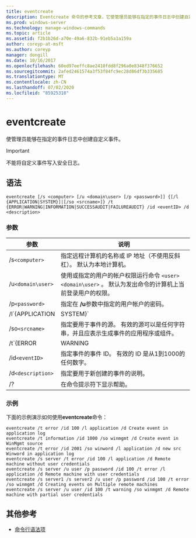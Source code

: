 ```yaml
---
title: eventcreate
description: Eventcreate 命令的参考文章，它使管理员能够在指定的事件日志中创建自定义事件。
ms.prod: windows-server
ms.technology: manage-windows-commands
ms.topic: article
ms.assetid: f2b1b26d-a70e-49a6-832b-91eb5a1a159a
author: coreyp-at-msft
ms.author: coreyp
manager: dongill
ms.date: 10/16/2017
ms.openlocfilehash: 60ed97eeffc8ae2410fdd8f296a0e8348f376652
ms.sourcegitcommit: 2afed2461574a3f53f84fc9ec28d86df3b335685
ms.translationtype: MT
ms.contentlocale: zh-CN
ms.lasthandoff: 07/02/2020
ms.locfileid: "85925318"
---
```

# <a name="eventcreate"></a>eventcreate

使管理员能够在指定的事件日志中创建自定义事件。

> [!IMPORTANT]
> 不能将自定义事件写入安全日志。

## <a name="syntax"></a>语法

```
eventcreate [/s <computer> [/u <domain\user> [/p <password>]] {[/l {APPLICATION|SYSTEM}]|[/so <srcname>]} /t {ERROR|WARNING|INFORMATION|SUCCESSAUDIT|FAILUREAUDIT} /id <eventID> /d <description>
```

### <a name="parameters"></a>参数

| 参数 | 说明 |
| --------- |------------ |
| /s`<computer>` | 指定远程计算机的名称或 IP 地址（不使用反斜杠）。 默认为本地计算机。 |
| /u`<domain\user>` | 使用或指定的用户的帐户权限运行命令 `<user>` `<domain\user>` 。 默认为发出命令的计算机上当前登录用户的权限。 |
| /p`<password>` | 指定在 **/u**参数中指定的用户帐户的密码。 |
| /l`{APPLICATION | SYSTEM}` | 指定将在其中创建事件的事件日志的名称。 有效的日志名称为 "**应用程序**" 或 "**系统**"。 |
| /so`<srcname>` | 指定要用于事件的源。 有效的源可以是任何字符串，并且应表示生成事件的应用程序或组件。 |
| /t`{ERROR | WARNING | INFORMATION | SUCCESSAUDIT | FAILUREAUDIT}` | 指定要创建的事件类型。 有效的类型为**ERROR**、 **WARNING**、 **INFORMATION**、 **SUCCESSAUDIT**和**FAILUREAUDIT**。 |
| /id`<eventID>` | 指定事件的事件 ID。 有效的 ID 是从1到1000的任何数字。 |
| /d`<description>` | 指定要用于新创建的事件的说明。 |
| /? | 在命令提示符下显示帮助。 |

### <a name="examples"></a>示例

下面的示例演示如何使用**eventcreate**命令：

```
eventcreate /t error /id 100 /l application /d Create event in application log
eventcreate /t information /id 1000 /so winmgmt /d Create event in WinMgmt source
eventcreate /t error /id 2001 /so winword /l application /d new src Winword in application log
eventcreate /s server /t error /id 100 /l application /d Remote machine without user credentials
eventcreate /s server /u user /p password /id 100 /t error /l application /d Remote machine with user credentials
eventcreate /s server1 /s server2 /u user /p password /id 100 /t error /so winmgmt /d Creating events on Multiple remote machines
eventcreate /s server /u user /id 100 /t warning /so winmgmt /d Remote machine with partial user credentials
```

## <a name="additional-references"></a>其他参考

- [命令行语法项](command-line-syntax-key.md)
